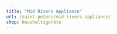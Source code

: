```yaml
---
title: "Mid Rivers Appliance"
url: /saint-peters/mid-rivers-appliance/
shop: Haushaltsgeräte
---
```

